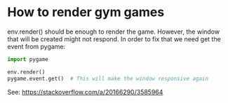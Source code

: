 # How to render gym games

env.render() should be enough to render the game. However, the window that will
be created might not respond. In order to fix that we need get the event from
pygame:

```python
import pygame

env.render()
pygame.event.get()  # This will make the window responsive again
```

See: https://stackoverflow.com/a/20166290/3585964
